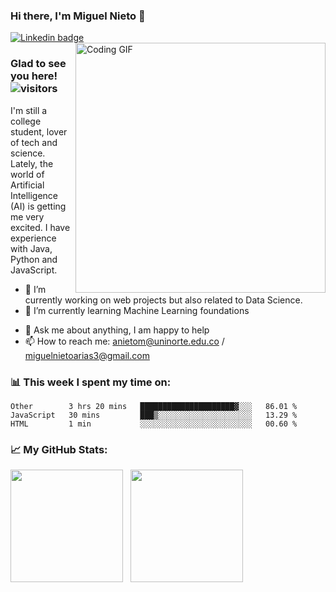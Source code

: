 ### Hi there, I'm Miguel Nieto 👋

<a href="https://linkedin.com/in/miguelnietoa/" target="_blank" rel="noopener noreferrer">
  <img src="https://img.shields.io/badge/-LinkedIn-0e76a8?style=flat-square&logo=Linkedin&logoColor=white" alt="Linkedin badge">
</a>
<!-- [![Website Badge](https://img.shields.io/badge/Website-3b5998?style=flat-square&logo=google-chrome&logoColor=white)](#notavailablenow#) -->

<img src="https://i.imgur.com/tbrLrt5.gif" width=400 alt="Coding GIF" align="right"/>

### Glad to see you here! &nbsp; ![visitors](https://visitor-badge.glitch.me/badge?page_id=miguelnietoa.miguelnietoa)
I'm still a college student, lover of tech and science. Lately, the world of Artificial Intelligence (AI) is getting me very excited.
I have experience with Java, Python and JavaScript.


- 🔭 I’m currently working on web projects but also related to Data Science.
- 🌱 I’m currently learning Machine Learning foundations
<!-- 
- 👯 I’m looking to collaborate on ... 
- 🤔 I’m looking for help with ...
-->
- 💬 Ask me about anything, I am happy to help
- 📫 How to reach me: anietom@uninorte.edu.co / miguelnietoarias3@gmail.com
<!--
- 😄 Pronouns: ...
- ⚡ Fun fact: ...
-->

### 📊 This week I spent my time on:
<!--START_SECTION:waka-->
```text
Other        3 hrs 20 mins   █████████████████████▓░░░   86.01 % 
JavaScript   30 mins         ███▒░░░░░░░░░░░░░░░░░░░░░   13.29 % 
HTML         1 min           ░░░░░░░░░░░░░░░░░░░░░░░░░   00.60 % 
```
<!--END_SECTION:waka-->

### 📈 My GitHub Stats:

<img src="https://github-readme-stats.vercel.app/api?username=miguelnietoa&show_icons=true&hide_border=true&&count_private=true&include_all_commits=true&theme=tokyonight" height="180em"/> &nbsp; <img src="https://github-readme-stats.vercel.app/api/top-langs/?username=miguelnietoa&layout=compact&theme=tokyonight&hide_border=true" height="180em"/>

